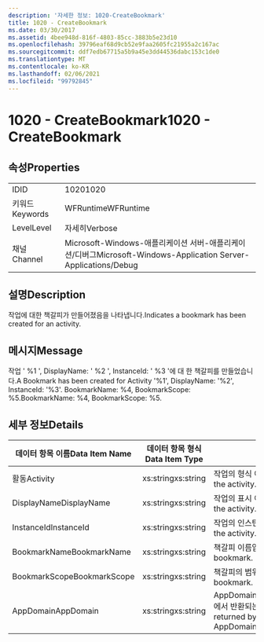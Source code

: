 ```yaml
---
description: '자세한 정보: 1020-CreateBookmark'
title: 1020 - CreateBookmark
ms.date: 03/30/2017
ms.assetid: 4bee948d-816f-4803-85cc-3883b5e23d10
ms.openlocfilehash: 39796eaf68d9cb52e9faa2605fc21955a2c167ac
ms.sourcegitcommit: ddf7edb67715a5b9a45e3dd44536dabc153c1de0
ms.translationtype: MT
ms.contentlocale: ko-KR
ms.lasthandoff: 02/06/2021
ms.locfileid: "99792845"
---
```

# <a name="1020---createbookmark"></a><span data-ttu-id="192ca-103">1020 - CreateBookmark</span><span class="sxs-lookup"><span data-stu-id="192ca-103">1020 - CreateBookmark</span></span>

## <a name="properties"></a><span data-ttu-id="192ca-104">속성</span><span class="sxs-lookup"><span data-stu-id="192ca-104">Properties</span></span>  
  
|||  
|-|-|  
|<span data-ttu-id="192ca-105">ID</span><span class="sxs-lookup"><span data-stu-id="192ca-105">ID</span></span>|<span data-ttu-id="192ca-106">1020</span><span class="sxs-lookup"><span data-stu-id="192ca-106">1020</span></span>|  
|<span data-ttu-id="192ca-107">키워드</span><span class="sxs-lookup"><span data-stu-id="192ca-107">Keywords</span></span>|<span data-ttu-id="192ca-108">WFRuntime</span><span class="sxs-lookup"><span data-stu-id="192ca-108">WFRuntime</span></span>|  
|<span data-ttu-id="192ca-109">Level</span><span class="sxs-lookup"><span data-stu-id="192ca-109">Level</span></span>|<span data-ttu-id="192ca-110">자세히</span><span class="sxs-lookup"><span data-stu-id="192ca-110">Verbose</span></span>|  
|<span data-ttu-id="192ca-111">채널</span><span class="sxs-lookup"><span data-stu-id="192ca-111">Channel</span></span>|<span data-ttu-id="192ca-112">Microsoft-Windows-애플리케이션 서버-애플리케이션/디버그</span><span class="sxs-lookup"><span data-stu-id="192ca-112">Microsoft-Windows-Application Server-Applications/Debug</span></span>|  
  
## <a name="description"></a><span data-ttu-id="192ca-113">설명</span><span class="sxs-lookup"><span data-stu-id="192ca-113">Description</span></span>  

 <span data-ttu-id="192ca-114">작업에 대한 책갈피가 만들어졌음을 나타냅니다.</span><span class="sxs-lookup"><span data-stu-id="192ca-114">Indicates a bookmark has been created for an activity.</span></span>  
  
## <a name="message"></a><span data-ttu-id="192ca-115">메시지</span><span class="sxs-lookup"><span data-stu-id="192ca-115">Message</span></span>  

 <span data-ttu-id="192ca-116">작업 ' %1 ', DisplayName: ' %2 ', InstanceId: ' %3 '에 대 한 책갈피를 만들었습니다.</span><span class="sxs-lookup"><span data-stu-id="192ca-116">A Bookmark has been created for Activity '%1', DisplayName: '%2', InstanceId: '%3'.</span></span>  <span data-ttu-id="192ca-117">BookmarkName: %4, BookmarkScope: %5.</span><span class="sxs-lookup"><span data-stu-id="192ca-117">BookmarkName: %4, BookmarkScope: %5.</span></span>  
  
## <a name="details"></a><span data-ttu-id="192ca-118">세부 정보</span><span class="sxs-lookup"><span data-stu-id="192ca-118">Details</span></span>  
  
|<span data-ttu-id="192ca-119">데이터 항목 이름</span><span class="sxs-lookup"><span data-stu-id="192ca-119">Data Item Name</span></span>|<span data-ttu-id="192ca-120">데이터 항목 형식</span><span class="sxs-lookup"><span data-stu-id="192ca-120">Data Item Type</span></span>|<span data-ttu-id="192ca-121">설명</span><span class="sxs-lookup"><span data-stu-id="192ca-121">Description</span></span>|  
|--------------------|--------------------|-----------------|  
|<span data-ttu-id="192ca-122">활동</span><span class="sxs-lookup"><span data-stu-id="192ca-122">Activity</span></span>|<span data-ttu-id="192ca-123">xs:string</span><span class="sxs-lookup"><span data-stu-id="192ca-123">xs:string</span></span>|<span data-ttu-id="192ca-124">작업의 형식 이름입니다.</span><span class="sxs-lookup"><span data-stu-id="192ca-124">The type name of the activity.</span></span>|  
|<span data-ttu-id="192ca-125">DisplayName</span><span class="sxs-lookup"><span data-stu-id="192ca-125">DisplayName</span></span>|<span data-ttu-id="192ca-126">xs:string</span><span class="sxs-lookup"><span data-stu-id="192ca-126">xs:string</span></span>|<span data-ttu-id="192ca-127">작업의 표시 이름입니다.</span><span class="sxs-lookup"><span data-stu-id="192ca-127">The display name of the activity.</span></span>|  
|<span data-ttu-id="192ca-128">InstanceId</span><span class="sxs-lookup"><span data-stu-id="192ca-128">InstanceId</span></span>|<span data-ttu-id="192ca-129">xs:string</span><span class="sxs-lookup"><span data-stu-id="192ca-129">xs:string</span></span>|<span data-ttu-id="192ca-130">작업의 인스턴스 ID입니다.</span><span class="sxs-lookup"><span data-stu-id="192ca-130">The instance id of the activity.</span></span>|  
|<span data-ttu-id="192ca-131">BookmarkName</span><span class="sxs-lookup"><span data-stu-id="192ca-131">BookmarkName</span></span>|<span data-ttu-id="192ca-132">xs:string</span><span class="sxs-lookup"><span data-stu-id="192ca-132">xs:string</span></span>|<span data-ttu-id="192ca-133">책갈피 이름입니다.</span><span class="sxs-lookup"><span data-stu-id="192ca-133">The name of the bookmark.</span></span>|  
|<span data-ttu-id="192ca-134">BookmarkScope</span><span class="sxs-lookup"><span data-stu-id="192ca-134">BookmarkScope</span></span>|<span data-ttu-id="192ca-135">xs:string</span><span class="sxs-lookup"><span data-stu-id="192ca-135">xs:string</span></span>|<span data-ttu-id="192ca-136">책갈피의 범위입니다.</span><span class="sxs-lookup"><span data-stu-id="192ca-136">The scope of the bookmark.</span></span>|  
|<span data-ttu-id="192ca-137">AppDomain</span><span class="sxs-lookup"><span data-stu-id="192ca-137">AppDomain</span></span>|<span data-ttu-id="192ca-138">xs:string</span><span class="sxs-lookup"><span data-stu-id="192ca-138">xs:string</span></span>|<span data-ttu-id="192ca-139">AppDomain.CurrentDomain.FriendlyName에서 반환되는 문자열입니다.</span><span class="sxs-lookup"><span data-stu-id="192ca-139">The string returned by AppDomain.CurrentDomain.FriendlyName.</span></span>|
